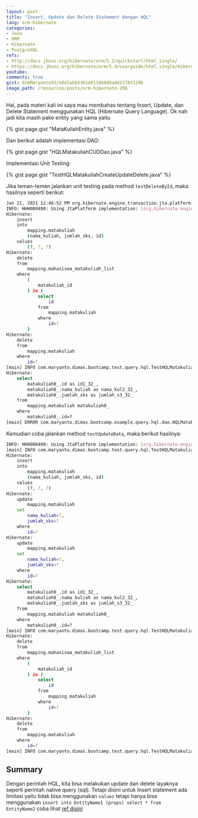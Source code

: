 ```yaml
---
layout: post
title: "Insert, Update dan Delete Statement dengan HQL"
lang: orm-hibernate
categories:
- Java
- ORM
- Hibernate
- PostgreSQL
refs: 
- http://docs.jboss.org/hibernate/orm/5.2/quickstart/html_single/
- https://docs.jboss.org/hibernate/orm/5.4/userguide/html_single/Hibernate_User_Guide.html#hql
youtube: 
comments: true
gist: dimMaryanto93/e8d2abb5361e811860d6a462270f119b
image_path: /resources/posts/orm-hibernate-29b
---
```


Hai, pada materi kali ini saya mau membahas tentang Insert, Update, dan Delete Statement menggunakan HQL (Hibernate Query Language). Ok nah jadi kita masih pake entity yang sama yaitu 

{% gist page.gist "MataKuliahEntity.java" %}

Dan berikut adalah implementasi DAO:

{% gist page.gist "HQLMatakuliahCUDDao.java" %}

Implementasi Unit Testing: 

{% gist page.gist "TestHQLMatakuliahCreateUpdateDelete.java" %}

Jika teman-temen jalankan unit testing pada method `testDeleteById`, maka hasilnya seperti berikut:

```bash
Jan 21, 2021 12:46:52 PM org.hibernate.engine.transaction.jta.platform.internal.JtaPlatformInitiator initiateService
INFO: HHH000490: Using JtaPlatform implementation: [org.hibernate.engine.transaction.jta.platform.internal.NoJtaPlatform]
Hibernate: 
    insert 
    into
        mapping.matakuliah
        (nama_kuliah, jumlah_sks, id) 
    values
        (?, ?, ?)
Hibernate: 
    delete 
    from
        mapping.mahasiswa_matakuliah_list 
    where
        (
            matakuliah_id
        ) in (
            select
                id 
            from
                mapping.matakuliah 
            where
                id=?
        )
Hibernate: 
    delete 
    from
        mapping.matakuliah 
    where
        id=?
[main] INFO com.maryanto.dimas.bootcamp.test.query.hql.TestHQLMatakuliahCreateUpdateDelete - Data berhasil di hapus? true
Hibernate: 
    select
        matakuliah0_.id as id1_32_,
        matakuliah0_.nama_kuliah as nama_kul2_32_,
        matakuliah0_.jumlah_sks as jumlah_s3_32_ 
    from
        mapping.matakuliah matakuliah0_ 
    where
        matakuliah0_.id=?
[main] ERROR com.maryanto.dimas.bootcamp.example.query.hql.dao.HQLMatakuliahCUDDao - data not found
```

Kemudian coba jalankan method `testUpdateData`, maka berikut hasilnya:

```bash
INFO: HHH000490: Using JtaPlatform implementation: [org.hibernate.engine.transaction.jta.platform.internal.NoJtaPlatform]
[main] INFO com.maryanto.dimas.bootcamp.test.query.hql.TestHQLMatakuliahCreateUpdateDelete - sebelum di updated: MataKuliahEntity(id=9e5ab8c0-fade-4da3-bcf1-9620db5b0412, nama=Matakuliah lama, sks=2)
Hibernate: 
    insert 
    into
        mapping.matakuliah
        (nama_kuliah, jumlah_sks, id) 
    values
        (?, ?, ?)
Hibernate: 
    update
        mapping.matakuliah 
    set
        nama_kuliah=?,
        jumlah_sks=? 
    where
        id=?
Hibernate: 
    update
        mapping.matakuliah 
    set
        nama_kuliah=?,
        jumlah_sks=? 
    where
        id=?
Hibernate: 
    select
        matakuliah0_.id as id1_32_,
        matakuliah0_.nama_kuliah as nama_kul2_32_,
        matakuliah0_.jumlah_sks as jumlah_s3_32_ 
    from
        mapping.matakuliah matakuliah0_ 
    where
        matakuliah0_.id=?
[main] INFO com.maryanto.dimas.bootcamp.test.query.hql.TestHQLMatakuliahCreateUpdateDelete - setelah di updated: MataKuliahEntity(id=9e5ab8c0-fade-4da3-bcf1-9620db5b0412, nama=Matakuliah baru, sks=2)
Hibernate: 
    delete 
    from
        mapping.mahasiswa_matakuliah_list 
    where
        (
            matakuliah_id
        ) in (
            select
                id 
            from
                mapping.matakuliah 
            where
                id=?
        )
Hibernate: 
    delete 
    from
        mapping.matakuliah 
    where
        id=?
[main] INFO com.maryanto.dimas.bootcamp.test.query.hql.TestHQLMatakuliahCreateUpdateDelete - destroy hibernate session!
```

## Summary

Dengan perintah HQL, kita bisa melakukan update dan delete layaknya seperti perintah native query (sql). Tetapi disini untuk Insert statement ada limitasi yaitu tidak bisa menggunakan `values` tetapi hanya bisa menggunakan `insert into EntityName1 (props) select * from EntityName2` coba lihat [ref disini](https://docs.jboss.org/hibernate/orm/5.4/userguide/html_single/Hibernate_User_Guide.html#hql-insert)